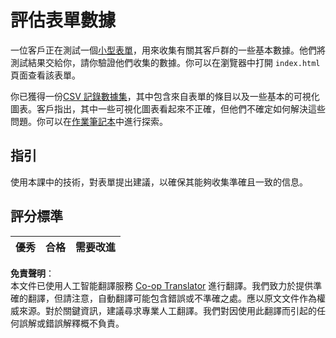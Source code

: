<!--
CO_OP_TRANSLATOR_METADATA:
{
  "original_hash": "f9d5a7275e046223fa6474477674b810",
  "translation_date": "2025-08-24T12:08:15+00:00",
  "source_file": "2-Working-With-Data/08-data-preparation/assignment.md",
  "language_code": "hk"
}
-->
# 評估表單數據

一位客戶正在測試一個[小型表單](../../../../2-Working-With-Data/08-data-preparation/index.html)，用來收集有關其客戶群的一些基本數據。他們將測試結果交給你，請你驗證他們收集的數據。你可以在瀏覽器中打開 `index.html` 頁面查看該表單。

你已獲得一份[CSV 記錄數據集](../../../../data/form.csv)，其中包含來自表單的條目以及一些基本的可視化圖表。客戶指出，其中一些可視化圖表看起來不正確，但他們不確定如何解決這些問題。你可以在[作業筆記本](../../../../2-Working-With-Data/08-data-preparation/assignment.ipynb)中進行探索。

## 指引

使用本課中的技術，對表單提出建議，以確保其能夠收集準確且一致的信息。

## 評分標準

優秀 | 合格 | 需要改進
--- | --- | ---

**免責聲明**：  
本文件已使用人工智能翻譯服務 [Co-op Translator](https://github.com/Azure/co-op-translator) 進行翻譯。我們致力於提供準確的翻譯，但請注意，自動翻譯可能包含錯誤或不準確之處。應以原文文件作為權威來源。對於關鍵資訊，建議尋求專業人工翻譯。我們對因使用此翻譯而引起的任何誤解或錯誤解釋概不負責。